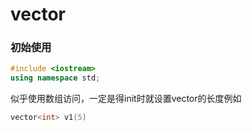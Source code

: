 # vector

### 初始使用
```c++
#include <iostream>
using namespace std;
```

似乎使用数组访问，一定是得init时就设置vector的长度例如

```c++
vector<int> v1(5)
```